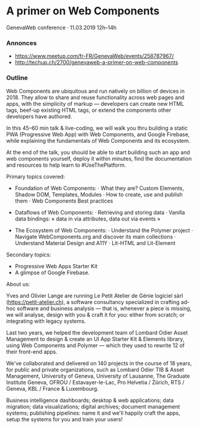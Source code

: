 # A primer on Web Components

GenevaWeb conference · 11.03.2019 12h–14h

### Annonces

* https://www.meetup.com/fr-FR/GenevaWeb/events/258787967/
* http://techup.ch/2700/genevaweb-a-primer-on-web-components

### Outline

Web Components are ubiquitous and run natively on billion of devices in 2018. They allow to share and reuse functionality across web pages and apps, with the simplicity of markup — developers can create new HTML tags, beef-up existing HTML tags, or extend the components other developers have authored.

In this 45–60 min talk & live-coding, we will walk you thru building a static PWA (Progressive Web App) with Web Components, and Google Firebase, while explaining the fundamentals of Web Components and its ecosystem.

At the end of the talk, you should be able to start building such an app and web components yourself, deploy it within minutes, find the documentation and resources to help learn to #UseThePlatform.

Primary topics covered:

* Foundation of Web Components:
· What they are? Custom Elements, Shadow DOM, Templates, Modules
· How to create, use and publish them
· Web Components Best practices

* Dataflows of Web Components:
· Retrieving and storing data
· Vanilla data bindings: « data in via attributes, data out via events »

* The Ecosystem of Web Components:
· Understand the Polymer project
· Navigate WebComponents.org and discover its main collections
· Understand Material Design and A11Y
· Lit-HTML and Lit-Element

Secondary topics:

* Progressive Web Apps Starter Kit
* A glimpse of Google Firebase.

About us:

Yves and Olivier Lange are running Le Petit Atelier de Génie logiciel sàrl (https://petit-atelier.ch), a software consultancy specialized in crafting ad-hoc software and business analysis — that is, whenever a piece is missing, we will analyse, design with you & craft it for you: either from scratch; or integrating with legacy systems.

Last two years, we helped the development team of Lombard Odier Asset Management to design & create an UI App Starter Kit & Elements library, using Web Components and Polymer — which they used to rewrite 12 of their front-end apps.

We've collaborated and delivered on 140 projects in the course of 18 years, for public and private organizations, such as Lombard Odier TIB & Asset Management, University of Geneva, University of Lausanne, The Graduate Institute Geneva, OFROU / Estavayer-le-Lac, Pro Helvetia / Zürich, RTS / Geneva, KBL / France & Luxembourg.

Business intelligence dashboards; desktop & web applications; data migration; data visualizations; digital archives; document management systems; publishing pipelines: name it and we'll happily craft the apps, setup the systems for you and train your users!
